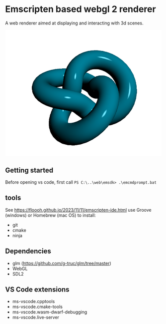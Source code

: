 # Emscripten based webgl 2 renderer

A web renderer aimed at displaying and interacting with 3d scenes.

![A knot mesh](/images/screenshot.png)

## Getting started
Before opening vs code, first call
`PS C:\..\web\emsdk> .\emcmdprompt.bat`

## tools
See https://floooh.github.io/2023/11/11/emscripten-ide.html
use Groove (windows) or Homebrew (mac OS) to install:
- git
- cmake
- ninja

## Dependencies
- glm (https://github.com/g-truc/glm/tree/master)
- WebGL
- SDL2

## VS Code extensions
- ms-vscode.cpptools
- ms-vscode.cmake-tools
- ms-vscode.wasm-dwarf-debugging
- ms-vscode.live-server
